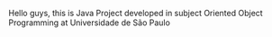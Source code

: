 Hello guys, this is Java Project developed in subject Oriented Object Programming at Universidade de São Paulo
